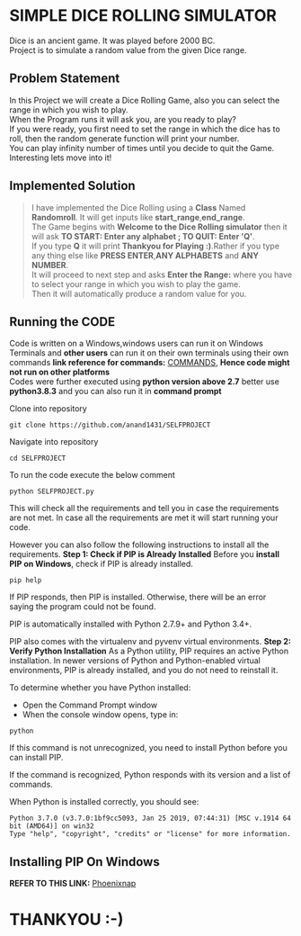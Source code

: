 # SIMPLE DICE ROLLING SIMULATOR
Dice is an ancient game. It was played before 2000 BC.  
Project is to simulate a random value from the given Dice range.  

## Problem Statement
In this Project we will create a Dice Rolling Game, also you can select the range in which you wish to play.   
When the Program runs it will ask you, are you ready to play?    
If you were ready, you first need to set the range in which the dice has to roll, then the random generate function will print your number.   
You can play infinity number of times until you decide to quit the Game.  
Interesting lets move into it!  

## Implemented Solution
> I have implemented the Dice Rolling using a **Class** Named **Randomroll**. It will get inputs like **start_range**,**end_range**.  
> The Game begins with **Welcome to the Dice Rolling simulator** then it will ask **TO START: Enter any alphabet ; TO QUIT: Enter 'Q'**.   
> If you type **Q** it will print **Thankyou for Playing :)**.Rather if you type any thing else like **PRESS ENTER**,**ANY ALPHABETS** and **ANY NUMBER**.   
> It will proceed to next step and asks **Enter the Range:** where you have to select your range in which you wish to play the game.  
> Then it will automatically produce a random value for you.  

## Running the CODE
Code is written on a Windows,windows users can run it on Windows Terminals and **other users** can run it on their own terminals using their own commands **link reference for commands:** [COMMANDS](https://www.lemoda.net/windows/windows2unix/windows2unix.html), **Hence code might not run on other platforms**   
Codes were further executed using **python version above 2.7** better use **python3.8.3** and you can also run it in **command prompt**   

Clone into repository
```batch
git clone https://github.com/anand1431/SELFPROJECT    
```
Navigate into repository
```batch
cd SELFPROJECT
```

To run the code execute the below comment 
``` batch
python SELFPROJECT.py
```
This will check all the requirements and tell you in case the requirements are not met. In case all the requirements are met it will start running your code.

However you can also follow the following instructions to install all the requirements.
**Step 1: Check if PIP is Already Installed**
Before you **install PIP on Windows**, check if PIP is already installed.
```batch
pip help
```
If PIP responds, then PIP is installed. Otherwise, there will be an error saying the program could not be found.

PIP is automatically installed with Python 2.7.9+ and Python 3.4+.

PIP also comes with the virtualenv and pyvenv virtual environments.
**Step 2: Verify Python Installation**
As a Python utility, PIP requires an active Python installation. In newer versions of Python and Python-enabled virtual environments, PIP is already installed, and you do not need to reinstall it.

To determine whether you have Python installed:

* Open the Command Prompt window
* When the console window opens, type in:
```batch
python
```
If this command is not unrecognized, you need to install Python before you can install PIP.

If the command is recognized, Python responds with its version and a list of commands.

When Python is installed correctly, you should see:
```batch
Python 3.7.0 (v3.7.0:1bf9cc5093, Jan 25 2019, 07:44:31) [MSC v.1914 64 bit (AMD64)] on win32
Type "help", "copyright", "credits" or "license" for more information.
```
## **Installing PIP On Windows**
**REFER TO THIS LINK:** [Phoenixnap](https://phoenixnap.com/kb/install-pip-windows)

# THANKYOU :-)

